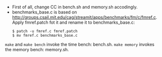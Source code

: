 - First of all, change CC in bench.sh and memory.sh accodingly.
- benchmarks_base.c is based on http://groups.csail.mit.edu/cag/streamit/apps/benchmarks/fm/c/fmref.c. Apply fmref.patch fot it and rename it to benchmarks_base.c:
  ```
  $ patch -u fmref.c fmref.patch 
  $ mv fmref.c benchmarks_base.c
  ```


`make` and `make bench` invoke the time bench: bench.sh.
`make memory` invokes the memory bench: memory.sh.

